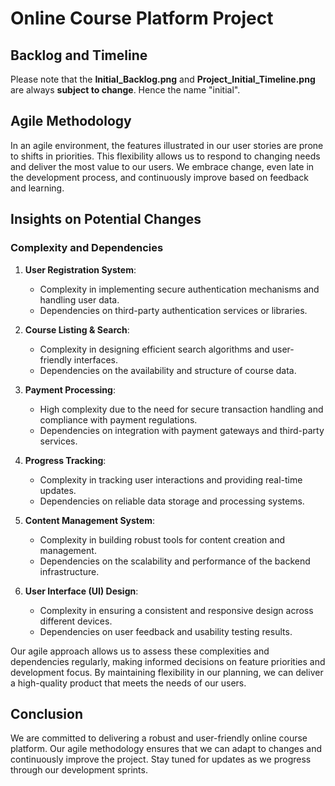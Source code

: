 # Online Course Platform Project

## Backlog and Timeline

Please note that the **Initial_Backlog.png** and **Project_Initial_Timeline.png** are always **subject to change**. Hence the name "initial".

## Agile Methodology

In an agile environment, the features illustrated in our user stories are prone to shifts in priorities. This flexibility allows us to respond to changing needs and deliver the most value to our users. We embrace change, even late in the development process, and continuously improve based on feedback and learning.

## Insights on Potential Changes

### Complexity and Dependencies

1. **User Registration System**:
   - Complexity in implementing secure authentication mechanisms and handling user data.
   - Dependencies on third-party authentication services or libraries.

2. **Course Listing & Search**:
   - Complexity in designing efficient search algorithms and user-friendly interfaces.
   - Dependencies on the availability and structure of course data.

3. **Payment Processing**:
   - High complexity due to the need for secure transaction handling and compliance with payment regulations.
   - Dependencies on integration with payment gateways and third-party services.

4. **Progress Tracking**:
   - Complexity in tracking user interactions and providing real-time updates.
   - Dependencies on reliable data storage and processing systems.

5. **Content Management System**:
   - Complexity in building robust tools for content creation and management.
   - Dependencies on the scalability and performance of the backend infrastructure.

6. **User Interface (UI) Design**:
   - Complexity in ensuring a consistent and responsive design across different devices.
   - Dependencies on user feedback and usability testing results.

Our agile approach allows us to assess these complexities and dependencies regularly, making informed decisions on feature priorities and development focus. By maintaining flexibility in our planning, we can deliver a high-quality product that meets the needs of our users.

## Conclusion

We are committed to delivering a robust and user-friendly online course platform. Our agile methodology ensures that we can adapt to changes and continuously improve the project. Stay tuned for updates as we progress through our development sprints.
